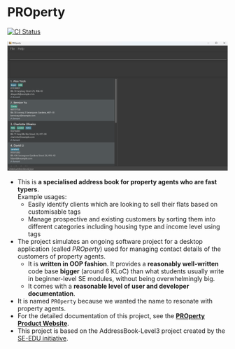 # PROperty

[![CI Status](https://github.com/AY2425S1-CS2103T-F15-3/tp/workflows/Java%20CI/badge.svg)](https://github.com/AY2425S1-CS2103T-F15-3/tp/actions)

![Ui](docs/images/developer-guide-images/Ui.png)

* This is **a specialised address book for property agents who are fast typers**.<br>
  Example usages:
  * Easily identify clients which are looking to sell their flats based on customisable tags
  * Manage prospective and existing customers by sorting them into different categories including housing type and income level using tags
* The project simulates an ongoing software project for a desktop application (called _PROperty_) used for managing contact details of the customers of property agents.
  * It is **written in OOP fashion**. It provides a **reasonably well-written** code base **bigger** (around 6 KLoC) than what students usually write in beginner-level SE modules, without being overwhelmingly big.
  * It comes with a **reasonable level of user and developer documentation**.
* It is named `PROperty` because we wanted the name to resonate with property agents.
* For the detailed documentation of this project, see the **[PROperty Product Website](https://ay2425s1-cs2103t-f15-3.github.io/tp/)**.
* This project is based on the AddressBook-Level3 project created by the [SE-EDU initiative](https://se-education.org).
